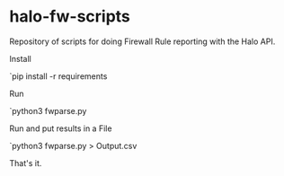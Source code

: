 # halo-fw-scripts
Repository of scripts for doing Firewall Rule reporting with the Halo API.

Install

`pip install -r requirements

Run

`python3 fwparse.py

Run and put results in a File

`python3 fwparse.py > Output.csv

That's it.
